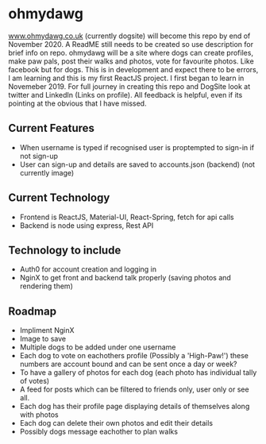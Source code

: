 # ohmydawg
www.ohmydawg.co.uk (currently dogsite) will become this repo by end of November 2020. A ReadME still needs to be created so use description for brief info on repo. ohmydawg will be a site where dogs can create profiles, make paw pals, post their walks and photos, vote for favourite photos. Like facebook but for dogs. This is in development and expect there to be errors, I am learning and this is my first ReactJS project. I first began to learn in Novemeber 2019. For full journey in creating this repo and DogSite look at twitter and LinkedIn (Links on profile). All feedback is helpful, even if its pointing at the obvious that I have missed.

## Current Features 

* When username is typed if recognised user is proptempted to sign-in if not sign-up
* User can sign-up and details are saved to accounts.json (backend) (not currently image)

## Current Technology

* Frontend is ReactJS, Material-UI, React-Spring, fetch for api calls
* Backend is node using express, Rest API

## Technology to include

* Auth0 for account creation and logging in
* NginX to get front and backend talk properly (saving photos and rendering them)

## Roadmap

* Impliment NginX
* Image to save
* Multiple dogs to be added under one username
* Each dog to vote on eachothers profile (Possibly a 'High-Paw!') these numbers are account bound and can be sent once a day or week?
* To have a gallery of photos for each dog (each photo has individual tally of votes)
* A feed for posts which can be filtered to friends only, user only or see all.
* Each dog has their profile page displaying details of themselves along with photos
* Each dog can delete their own photos and edit their details
* Possibly dogs message eachother to plan walks
